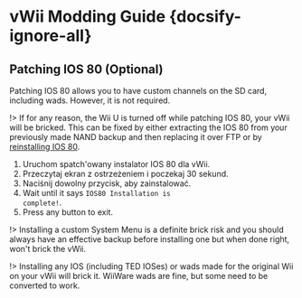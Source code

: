 # vWii Modding Guide {docsify-ignore-all}

## Patching IOS 80 (Optional)

Patching IOS 80 allows you to have custom channels on the SD card, including wads. However, it is not required.

!> If for any reason, the Wii U is turned off while patching IOS 80, your vWii will be bricked. This can be fixed by either extracting the IOS 80 from your previously made NAND backup and then replacing it over FTP or by [reinstalling IOS 80](../../recover-vwii-ioses-channels).

1. Uruchom spatch'owany instalator IOS 80 dla vWii.
2. Przeczytaj ekran z ostrzeżeniem i poczekaj 30 sekund.
3. Naciśnij dowolny przycisk, aby zainstalować.
4. Wait until it says <code>IOS80 <wbr>Installation <wbr>is <wbr>complete!</code>.
5. Press any button to exit.

!> Installing a custom System Menu is a definite brick risk and you should always have an effective backup before installing one but when done right, won't brick the vWii.

!> Installing any IOS (including TED IOSes) or wads made for the original Wii on your vWii will brick it. WiiWare wads are fine, but some need to be converted to work.
